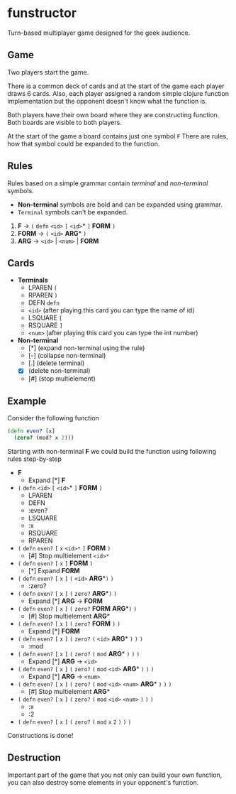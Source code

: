 # funstructor

Turn-based multiplayer game designed for the geek audience.

## Game

Two players start the game.

There is a common deck of cards and at the start of the game
each player draws 6 cards. Also, each player assigned a random
simple clojure function implementation but the
opponent doesn't know what the function is.

Both players have their own board where they are constructing function.
Both boards are visible to both players.

At the start of the game a board contains just one symbol `F`
There are rules, how that symbol could be expanded to the function.

## Rules

Rules based on a simple grammar contain
*terminal* and *non-terminal* symbols.

- **Non-terminal** symbols are bold and can be expanded using grammar.
- `Terminal` symbols can't be expanded.

1. **F** -> `(` `defn` `<id>` `[` `<id>`* `]` **FORM** `)`
2. **FORM** -> `(` `<id>` **ARG*** `)`
3. **ARG** -> `<id>` | `<num>` | **FORM**

## Cards

* **Terminals**
  - LPAREN `(`
  - RPAREN `)`
  - DEFN `defn`
  - <ID> `<id>` (after playing this card you can type the name of id)
  - LSQUARE `[`
  - RSQUARE `]`
  - <NUM> `<num>` (after playing this card you can type the int number)
* **Non-terminal**
  - [*] (expand non-terminal using the rule)
  - [-] (collapse non-terminal)
  - [.] (delete terminal)
  - [X] (delete non-terminal)
  - [#] (stop multielement)

## Example

Consider the following function

``` clojure
(defn even? [x]
  (zero? (mod? x 2)))
```

Starting with non-terminal **F** we could build the
function using following rules step-by-step

- **F**
  - Expand [*] **F**
- `(` `defn` `<id>` `[` `<id>`* `]` **FORM** `)`
  - LPAREN
  - DEFN
  - <ID>:even?
  - LSQUARE
  - <ID>:x
  - RSQUARE
  - RPAREN
- `(` `defn` `even?` `[` `x` `<id>*` `]` **FORM** `)`
  - [#] Stop multielement `<id>*`
- `(` `defn` `even?` `[` `x` `]` **FORM** `)`
  - [*] Expand **FORM**
- `(` `defn` `even?` `[` `x` `]` `(` `<id>` **ARG***`)` `)`
  - <ID>:zero?
- `(` `defn` `even?` `[` `x` `]` `(` `zero?` **ARG***`)` `)`
  - Expand [*] **ARG** -> **FORM**
- `(` `defn` `even?` `[` `x` `]` `(` `zero?` **FORM** **ARG***`)` `)`
  - [#] Stop multielement **ARG***
- `(` `defn` `even?` `[` `x` `]` `(` `zero?` **FORM** `)` `)`
  - Expand [*] **FORM**
- `(` `defn` `even?` `[` `x` `]` `(` `zero?` `(` `<id>` **ARG*** `)` `)` `)`
  - <ID>:mod
- `(` `defn` `even?` `[` `x` `]` `(` `zero?` `(` `mod` **ARG*** `)` `)` `)`
  - Expand [*] **ARG** -> `<id>`
- `(` `defn` `even?` `[` `x` `]` `(` `zero?` `(` `mod` `<id>` **ARG*** `)` `)` `)`
  - Expand [*] **ARG** -> `<num>`
- `(` `defn` `even?` `[` `x` `]` `(` `zero?` `(` `mod` `<id>` `<num>` **ARG*** `)` `)` `)`
  - [#] Stop multielement **ARG***
- `(` `defn` `even?` `[` `x` `]` `(` `zero?` `(` `mod` `<id>` `<num>` `)` `)` `)`
  - <ID>:x
  - <NUM>:2
- `(` `defn` `even?` `[` `x` `]` `(` `zero?` `(` `mod` `x` `2` `)` `)` `)`

Constructions is done!

## Destruction

Important part of the game that you not only can build your own function,
you can also destroy some elements in your opponent's function.
